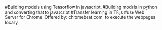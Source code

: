 #Building models using Tensorflow in javascript. 
#Building models in python and converting that to javascript
#Transfer learning in TF.js
#use Web Server for Chrome (Offered by: chromebeat.com) to execute the webpages locally
